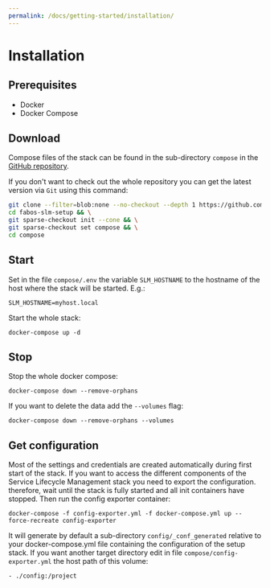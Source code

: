```yaml
---
permalink: /docs/getting-started/installation/
---
```


# Installation

## Prerequisites
* Docker
* Docker Compose

## Download
Compose files of the stack can be found in the sub-directory `compose` in the [GitHub repository](https://github.com/FabOS-AI/fabos-slm-setup).

If you don't want to check out the whole repository you can get the latest version via `Git` using this command:
```sh
git clone --filter=blob:none --no-checkout --depth 1 https://github.com/FabOS-AI/fabos-slm-setup && \
cd fabos-slm-setup && \
git sparse-checkout init --cone && \
git sparse-checkout set compose && \
cd compose
```

## Start

Set in the file `compose/.env` the variable `SLM_HOSTNAME` to the hostname of the host where the stack will be started. E.g.:
```
SLM_HOSTNAME=myhost.local
```

Start the whole stack:
```
docker-compose up -d
```

## Stop
Stop the whole docker compose:
```
docker-compose down --remove-orphans
```
If you want to delete the data add the `--volumes` flag:
```
docker-compose down --remove-orphans --volumes
```

## Get configuration

Most of the settings and credentials are created automatically during first start of the stack. If you want to access the different components of the Service Lifecycle Management stack you need to export the configuration. therefore, wait until the stack is fully started and all init containers have stopped. Then run the config exporter container:
```
docker-compose -f config-exporter.yml -f docker-compose.yml up --force-recreate config-exporter
```

It will generate by default a sub-directory `config/_conf_generated` relative to your docker-compose.yml file containing 
the configuration of the setup stack. If you want another target directory edit in file `compose/config-exporter.yml` 
the host path of this volume:
```
- ./config:/project
```